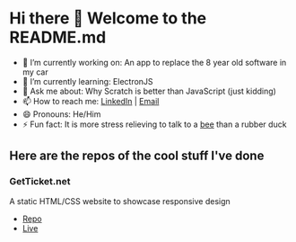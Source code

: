 # Hi there 👋 Welcome to the README.md

- 🔭 I’m currently working on: An app to replace the 8 year old software in my car
- 🌱 I’m currently learning: ElectronJS
- 💬 Ask me about: Why Scratch is better than JavaScript (just kidding)
- 📫 How to reach me: [LinkedIn](https://www.linkedin.com/in/absurdly-eloquent/) | [Email](mailto:ethan.henderson397@gmail.com)
- 😄 Pronouns: He/Him
- ⚡ Fun fact: It is more stress relieving to talk to a [bee](https://i.pinimg.com/originals/22/b8/16/22b8161ee0dd1d5425c701586d0afdd3.jpg) than a rubber duck

## Here are the repos of the cool stuff I've done

### GetTicket.net
A static HTML/CSS website to showcase responsive design

- [Repo](http://github.com/absurdlyeloquent/responsive-website)
- [Live](http://absurdlyeloquent.github.io/responsive-website)

<!--
**AbsurdlyEloquent/absurdlyeloquent** is a ✨ _special_ ✨ repository because its `README.md` (this file) appears on your GitHub profile.

Here are some ideas to get you started:

- 🔭 I’m currently working on ...
- 🌱 I’m currently learning ...
- 👯 I’m looking to collaborate on ...
- 🤔 I’m looking for help with ...
- 💬 Ask me about ...
- 📫 How to reach me: ...
- 😄 Pronouns: ...
- ⚡ Fun fact: ...
-->
